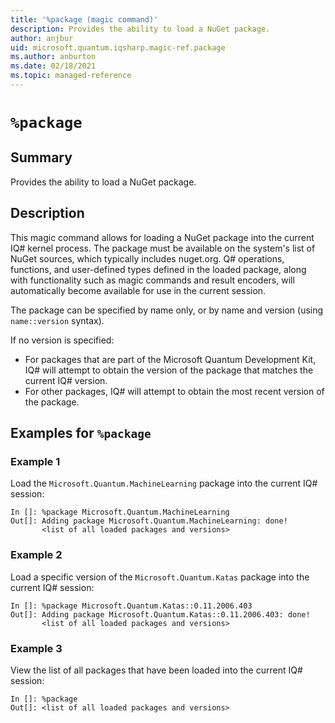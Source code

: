 ```yaml
---
title: '%package (magic command)'
description: Provides the ability to load a NuGet package.
author: anjbur
uid: microsoft.quantum.iqsharp.magic-ref.package
ms.author: anburton
ms.date: 02/18/2021
ms.topic: managed-reference
---
```


<!--
    NB: This file has been automatically generated from Microsoft.Quantum.IQSharp.Kernel.dll,
        please do not manually edit it.

    [DEBUG] JSON source:
        {"Name": "%package", "Documentation": {"Summary": "Provides the ability to load a NuGet package.", "Full": null, "Description": "\r\nThis magic command allows for loading a NuGet package into the current IQ# kernel process.\r\nThe package must be available on the system's list of NuGet sources, which typically includes nuget.org.\r\nQ# operations, functions, and user-defined types defined in the loaded package,\r\nalong with functionality such as magic commands and result encoders,\r\nwill automatically become available for use in the current session.\r\n\r\nThe package can be specified by name only, or by name and version (using `name::version` syntax).\r\n\r\nIf no version is specified:\r\n\r\n- For packages that are part of the Microsoft Quantum Development Kit, IQ# will attempt to\r\nobtain the version of the package that matches the current IQ# version.\r\n- For other packages, IQ# will attempt to obtain the most recent version of the package.\r\n                ", "Remarks": null, "Examples": ["\r\nLoad the `Microsoft.Quantum.MachineLearning` package into the current IQ# session:\r\n```\r\nIn []: %package Microsoft.Quantum.MachineLearning\r\nOut[]: Adding package Microsoft.Quantum.MachineLearning: done!\r\n       <list of all loaded packages and versions>\r\n```\r\n                    ", "\r\nLoad a specific version of the `Microsoft.Quantum.Katas` package into the current IQ# session:\r\n```\r\nIn []: %package Microsoft.Quantum.Katas::0.11.2006.403\r\nOut[]: Adding package Microsoft.Quantum.Katas::0.11.2006.403: done!\r\n       <list of all loaded packages and versions>\r\n```\r\n                    ", "\r\nView the list of all packages that have been loaded into the current IQ# session:\r\n```\r\nIn []: %package\r\nOut[]: <list of all loaded packages and versions>\r\n```\r\n                    "], "SeeAlso": null}, "AssemblyName": "Microsoft.Quantum.IQSharp.Kernel"}
-->

# `%package`

## Summary

Provides the ability to load a NuGet package.

## Description

This magic command allows for loading a NuGet package into the current IQ# kernel process.
The package must be available on the system's list of NuGet sources, which typically includes nuget.org.
Q# operations, functions, and user-defined types defined in the loaded package,
along with functionality such as magic commands and result encoders,
will automatically become available for use in the current session.

The package can be specified by name only, or by name and version (using `name::version` syntax).

If no version is specified:

- For packages that are part of the Microsoft Quantum Development Kit, IQ# will attempt to
obtain the version of the package that matches the current IQ# version.
- For other packages, IQ# will attempt to obtain the most recent version of the package.

## Examples for `%package`

### Example 1

Load the `Microsoft.Quantum.MachineLearning` package into the current IQ# session:
```
In []: %package Microsoft.Quantum.MachineLearning
Out[]: Adding package Microsoft.Quantum.MachineLearning: done!
       <list of all loaded packages and versions>
```

### Example 2

Load a specific version of the `Microsoft.Quantum.Katas` package into the current IQ# session:
```
In []: %package Microsoft.Quantum.Katas::0.11.2006.403
Out[]: Adding package Microsoft.Quantum.Katas::0.11.2006.403: done!
       <list of all loaded packages and versions>
```

### Example 3

View the list of all packages that have been loaded into the current IQ# session:
```
In []: %package
Out[]: <list of all loaded packages and versions>
```

